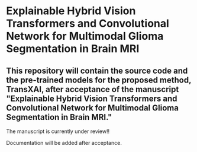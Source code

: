 # Explainable Hybrid Vision Transformers and Convolutional Network for Multimodal Glioma Segmentation in Brain MRI

## This repository will contain the source code and the pre-trained models for the proposed method, TransXAI, after acceptance of the manuscript "Explainable Hybrid Vision Transformers and Convolutional Network for Multimodal Glioma Segmentation in Brain MRI."

The manuscript is currently under review!!

Documentation will be added after acceptance.
